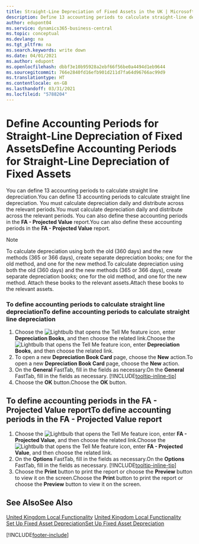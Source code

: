 ```yaml
---
title: Straight-Line Depreciation of Fixed Assets in the UK | Microsoft Docs
description: Define 13 accounting periods to calculate straight-line depreciation in the UK version. You must calculate depreciation daily and distribute across the relevant periods.
author: edupont04
ms.service: dynamics365-business-central
ms.topic: conceptual
ms.devlang: na
ms.tgt_pltfrm: na
ms.search.keywords: write down
ms.date: 04/01/2021
ms.author: edupont
ms.openlocfilehash: dbbf3e10b95928a2ebf66f56be0a4494d1eb9644
ms.sourcegitcommit: 766e2840fd16efb901d211d7fa64d96766ac99d9
ms.translationtype: HT
ms.contentlocale: en-GB
ms.lasthandoff: 03/31/2021
ms.locfileid: "5788204"
---
```

# <a name="define-accounting-periods-for-straight-line-depreciation-of-fixed-assets"></a><span data-ttu-id="98c12-104">Define Accounting Periods for Straight-Line Depreciation of Fixed Assets</span><span class="sxs-lookup"><span data-stu-id="98c12-104">Define Accounting Periods for Straight-Line Depreciation of Fixed Assets</span></span>
<span data-ttu-id="98c12-105">You can define 13 accounting periods to calculate straight line depreciation.</span><span class="sxs-lookup"><span data-stu-id="98c12-105">You can define 13 accounting periods to calculate straight line depreciation.</span></span> <span data-ttu-id="98c12-106">You must calculate depreciation daily and distribute across the relevant periods.</span><span class="sxs-lookup"><span data-stu-id="98c12-106">You must calculate depreciation daily and distribute across the relevant periods.</span></span> <span data-ttu-id="98c12-107">You can also define these accounting periods in the **FA - Projected Value** report.</span><span class="sxs-lookup"><span data-stu-id="98c12-107">You can also define these accounting periods in the **FA - Projected Value** report.</span></span>  

> [!NOTE]  
>  <span data-ttu-id="98c12-108">To calculate depreciation using both the old (360 days) and the new methods (365 or 366 days), create separate depreciation books; one for the old method, and one for the new method.</span><span class="sxs-lookup"><span data-stu-id="98c12-108">To calculate depreciation using both the old (360 days) and the new methods (365 or 366 days), create separate depreciation books; one for the old method, and one for the new method.</span></span> <span data-ttu-id="98c12-109">Attach these books to the relevant assets.</span><span class="sxs-lookup"><span data-stu-id="98c12-109">Attach these books to the relevant assets.</span></span>  

### <a name="to-define-accounting-periods-to-calculate-straight-line-depreciation"></a><span data-ttu-id="98c12-110">To define accounting periods to calculate straight line depreciation</span><span class="sxs-lookup"><span data-stu-id="98c12-110">To define accounting periods to calculate straight line depreciation</span></span>  

1.  <span data-ttu-id="98c12-111">Choose the ![Lightbulb that opens the Tell Me feature](../../media/ui-search/search_small.png "Tell me what you want to do") icon, enter **Depreciation Books**, and then choose the related link.</span><span class="sxs-lookup"><span data-stu-id="98c12-111">Choose the ![Lightbulb that opens the Tell Me feature](../../media/ui-search/search_small.png "Tell me what you want to do") icon, enter **Depreciation Books**, and then choose the related link.</span></span>  
2.  <span data-ttu-id="98c12-112">To open a new **Depreciation Book Card** page, choose the **New** action.</span><span class="sxs-lookup"><span data-stu-id="98c12-112">To open a new **Depreciation Book Card** page, choose the **New** action.</span></span>  
3.  <span data-ttu-id="98c12-113">On the **General** FastTab, fill in the fields as necessary.</span><span class="sxs-lookup"><span data-stu-id="98c12-113">On the **General** FastTab, fill in the fields as necessary.</span></span> [!INCLUDE[tooltip-inline-tip](../../includes/tooltip-inline-tip_md.md)]
5.  <span data-ttu-id="98c12-114">Choose the **OK** button.</span><span class="sxs-lookup"><span data-stu-id="98c12-114">Choose the **OK** button.</span></span>  

## <a name="to-define-accounting-periods-in-the-fa---projected-value-report"></a><span data-ttu-id="98c12-115">To define accounting periods in the FA - Projected Value report</span><span class="sxs-lookup"><span data-stu-id="98c12-115">To define accounting periods in the FA - Projected Value report</span></span>  

1.  <span data-ttu-id="98c12-116">Choose the ![Lightbulb that opens the Tell Me feature](../../media/ui-search/search_small.png "Tell me what you want to do") icon, enter **FA - Projected Value**, and then choose the related link.</span><span class="sxs-lookup"><span data-stu-id="98c12-116">Choose the ![Lightbulb that opens the Tell Me feature](../../media/ui-search/search_small.png "Tell me what you want to do") icon, enter **FA - Projected Value**, and then choose the related link.</span></span>  
2.  <span data-ttu-id="98c12-117">On the **Options** FastTab, fill in the fields as necessary.</span><span class="sxs-lookup"><span data-stu-id="98c12-117">On the **Options** FastTab, fill in the fields as necessary.</span></span> [!INCLUDE[tooltip-inline-tip](../../includes/tooltip-inline-tip_md.md)]
3.  <span data-ttu-id="98c12-118">Choose the **Print** button to print the report or choose the **Preview** button to view it on the screen.</span><span class="sxs-lookup"><span data-stu-id="98c12-118">Choose the **Print** button to print the report or choose the **Preview** button to view it on the screen.</span></span>  

## <a name="see-also"></a><span data-ttu-id="98c12-119">See Also</span><span class="sxs-lookup"><span data-stu-id="98c12-119">See Also</span></span>  
<span data-ttu-id="98c12-120">[United Kingdom Local Functionality](united-kingdom-local-functionality.md) </span><span class="sxs-lookup"><span data-stu-id="98c12-120">[United Kingdom Local Functionality](united-kingdom-local-functionality.md) </span></span>  
[<span data-ttu-id="98c12-121">Set Up Fixed Asset Depreciation</span><span class="sxs-lookup"><span data-stu-id="98c12-121">Set Up Fixed Asset Depreciation</span></span>](../../fa-how-setup-depreciation.md)  


[!INCLUDE[footer-include](../../includes/footer-banner.md)]